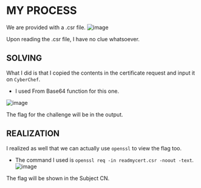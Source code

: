 # MY PROCESS

We are provided with a .csr file.
![image](https://github.com/user-attachments/assets/e84d84cd-3634-49e0-bca7-380a3d37d075)

Upon reading the .csr file, I have no clue whatsoever.

## SOLVING

What I did is that I copied the contents in the certificate request and input it on ```CyberChef```.
- I used From Base64 function for this one.

![image](https://github.com/user-attachments/assets/cd02daa7-4b7f-4c7d-8ec2-5f699ced99ec)

The flag for the challenge will be in the output.

## REALIZATION

I realized as well that we can actually use ```openssl``` to view the flag too.
- The command I used is ```openssl req -in readmycert.csr -noout -text```.
![image](https://github.com/user-attachments/assets/71ef5e8a-d6ba-449b-a385-7aaae450f16d)

The flag will be shown in the Subject CN.
